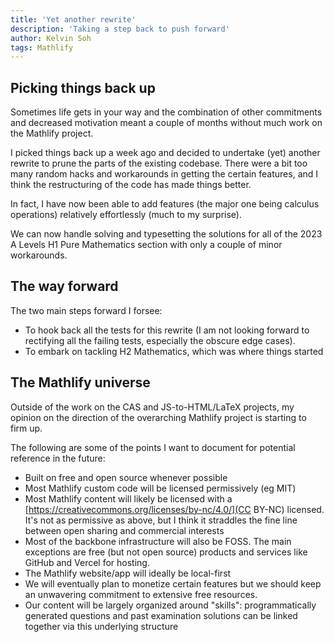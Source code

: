 ```yaml
---
title: 'Yet another rewrite'
description: 'Taking a step back to push forward'
author: Kelvin Soh
tags: Mathlify
---
```


## Picking things back up

Sometimes life gets in your way and the combination of other commitments and
decreased motivation meant a couple of months without much work on the Mathlify
project.

I picked things back up a week ago and decided to undertake (yet) another
rewrite to prune the parts of the existing codebase. There were a bit too many
random hacks and workarounds in getting the certain features, and I think the
restructuring of the code has made things better.

In fact, I have now been able to add features (the major one being calculus
operations) relatively effortlessly (much to my surprise).

We can now handle solving and typesetting the solutions for all of the 2023 A
Levels H1 Pure Mathematics section with only a couple of minor workarounds.

## The way forward

The two main steps forward I forsee:

- To hook back all the tests for this rewrite (I am not looking forward to
  rectifying all the failing tests, especially the obscure edge cases).
- To embark on tackling H2 Mathematics, which was where things started

## The Mathlify universe

Outside of the work on the CAS and JS-to-HTML/LaTeX projects, my opinion on the
direction of the overarching Mathlify project is starting to firm up.

The following are some of the points I want to document for potential reference
in the future:

- Built on free and open source whenever possible
- Most Mathlify custom code will be licensed permissively (eg MIT)
- Most Mathlify content will likely be licensed with a
  [https://creativecommons.org/licenses/by-nc/4.0/](CC BY-NC) licensed. It's not
  as permissive as above, but I think it straddles the fine line between open
  sharing and commercial interests
- Most of the backbone infrastructure will also be FOSS. The main exceptions are
  free (but not open source) products and services like GitHub and Vercel for
  hosting.
- The Mathlify website/app will ideally be local-first
- We will eventually plan to monetize certain features but we should keep an
  unwavering commitment to extensive free resources.
- Our content will be largely organized around "skills": programmatically
  generated questions and past examination solutions can be linked together via
  this underlying structure
